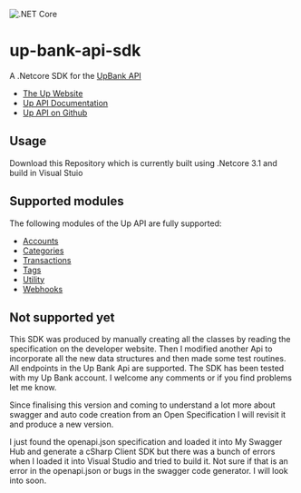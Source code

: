 ![.NET Core](https://github.com/SelectSystemsInternational/up-bank-api/workflows/.NET%20Core/badge.svg?branch=master&event=status)

# up-bank-api-sdk
A .Netcore SDK for the [UpBank API](https://developer.up.com.au/)

* [The Up Website](https://up.com.au/)
* [Up API Documentation](https://developer.up.com.au/)
* [Up API on Github](https://github.com/up-banking/api)

## Usage

Download this Repository which is currently built using .Netcore 3.1 and build in Visual Stuio

## Supported modules

The following modules of the Up API are fully supported:

* [Accounts](https://developer.up.com.au/#accounts)
* [Categories](https://developer.up.com.au/#categories)
* [Transactions](https://developer.up.com.au/#transactions)
* [Tags](https://developer.up.com.au/#tags)
* [Utility](https://developer.up.com.au/#utility_endpoints)
* [Webhooks](https://developer.up.com.au/#webhooks)

## Not supported yet

This SDK was produced by manually creating all the classes by reading the specification on the developer website. 
Then I modified another Api to incorporate all the new data structures and then made some test routines.
All endpoints in the Up Bank Api are supported. The SDK has been tested with my Up Bank account.
I welcome any comments or if you find problems let me know.

Since finalising this version and coming to understand a lot more about swagger and auto code creation from an Open Specification I will revisit it and produce a new version.

I just found the openapi.json specification and loaded it into My Swagger Hub and generate a cSharp Client SDK but there was a bunch of errors when I loaded it into Visual Studio and tried to build it. Not sure if that is an error in the openapi.json or bugs in the swagger code generator. I will look into soon.
